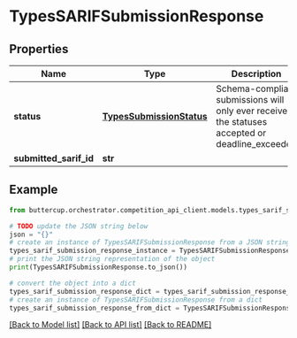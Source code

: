 # TypesSARIFSubmissionResponse


## Properties

Name | Type | Description | Notes
------------ | ------------- | ------------- | -------------
**status** | [**TypesSubmissionStatus**](TypesSubmissionStatus.md) | Schema-compliant submissions will only ever receive the statuses accepted or deadline_exceeded |
**submitted_sarif_id** | **str** |  |

## Example

```python
from buttercup.orchestrator.competition_api_client.models.types_sarif_submission_response import TypesSARIFSubmissionResponse

# TODO update the JSON string below
json = "{}"
# create an instance of TypesSARIFSubmissionResponse from a JSON string
types_sarif_submission_response_instance = TypesSARIFSubmissionResponse.from_json(json)
# print the JSON string representation of the object
print(TypesSARIFSubmissionResponse.to_json())

# convert the object into a dict
types_sarif_submission_response_dict = types_sarif_submission_response_instance.to_dict()
# create an instance of TypesSARIFSubmissionResponse from a dict
types_sarif_submission_response_from_dict = TypesSARIFSubmissionResponse.from_dict(types_sarif_submission_response_dict)
```
[[Back to Model list]](../README.md#documentation-for-models) [[Back to API list]](../README.md#documentation-for-api-endpoints) [[Back to README]](../README.md)

